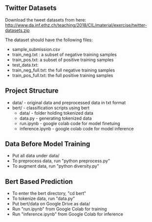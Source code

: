 ## Twitter Datasets
Download the tweet datasets from here:
http://www.da.inf.ethz.ch/teaching/2018/CIL/material/exercise/twitter-datasets.zip

The dataset should have the following files:
- sample_submission.csv
- train_neg.txt :  a subset of negative training samples
- train_pos.txt: a subset of positive training samples
- test_data.txt:
- train_neg_full.txt: the full negative training samples
- train_pos_full.txt: the full positive training samples


## Project Structure
- data/ - original data and preprocessed data in txt format
- bert/ - classification scripts using bert
    - data/ - folder holding tokenized data
    - data.py - generating tokenized data
    - run.ipynb - google colab code for model finetuing
    - inference.ipynb - google colab code for model inference


## Data Before Model Training
- Put all data under data/
- To preprocess data, run "python preprocess.py"
- To augment data, run "python diversity.py"


## Bert Based Prediction
- To enter the bert directory, "cd bert"
- To tokenize data, run "data.py"
- Put bert/data on Google Drive as data/
- Run "run.ipynb" from Google Colab for training
- Run "inference.ipynb" from Google Colab for inference



